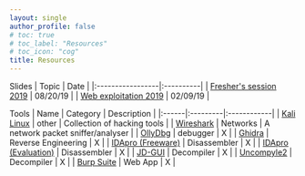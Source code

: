 ```yaml
---
layout: single
author_profile: false
# toc: true
# toc_label: "Resources"
# toc_icon: "cog"
title: Resources 
---
```

Slides
| Topic  | Date | 
|:-----------------|:----------|
| [Fresher's session 2019](https://drive.google.com/open?id=1EjH3fUwpRcj9CamOM_03YdpY5_DNAvSS) |  08/20/19 |
| [Web exploitation 2019](https://drive.google.com/file/d/18t87wjQnJvos3y3Aq0zj9XNUVgfcFknQ/view?usp=sharing) | 02/09/19 |

Tools
| Name  | Category | Description |
|:------|:---------|:------------|
| [Kali Linux](https://www.kali.org/) | other | Collection of hacking tools |
| [Wireshark](https://www.wireshark.org/) | Networks | A network packet sniffer/analyser |
| [OllyDbg](http://www.ollydbg.de/) | debugger | X |
| [Ghidra](https://ghidra-sre.org/ ) | Reverse Engineering | X |
| [IDApro (Freeware)](https://www.hex-rays.com/products/ida/support/download_freeware.shtml) | Disassembler | X |
| [IDApro (Evaluation)](https://out7.hex-rays.com/demo/request) | Disassembler | X |
| [JD-GUI](http://java-decompiler.github.io/) | Decompiler | X |
| [Uncompyle2](https://github.com/Mysterie/uncompyle2) | Decompiler | X |
| [Burp Suite](https://portswigger.net/burp) | Web App | X |
